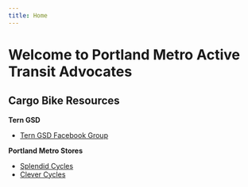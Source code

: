 ```yaml
---
title: Home
---
```


# Welcome to Portland Metro Active Transit Advocates

## Cargo Bike Resources

**Tern GSD**

- [Tern GSD Facebook Group](https://www.facebook.com/groups/ternGSD/)

**Portland Metro Stores**

- [Splendid Cycles](https://www.splendidcycles.com)
- [Clever Cycles](https://www.clevercycles.com)
